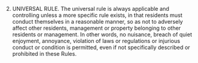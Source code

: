 2. UNIVERSAL RULE. The universal rule is always applicable and controlling unless a more specific rule exists, in that residents must conduct themselves in a reasonable manner, so as not to adversely affect other residents, management or property belonging to other residents or management. In other words, no nuisance, breach of quiet enjoyment, annoyance, violation of laws or regulations or injurious conduct or condition is permitted, even if not specifically described or prohibited in these Rules.
